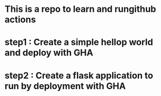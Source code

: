 # This is a repo to learn and rungithub actions
# step1 : Create a simple hellop world and deploy with GHA
# step2 : Create a flask application to run by deployment with GHA
